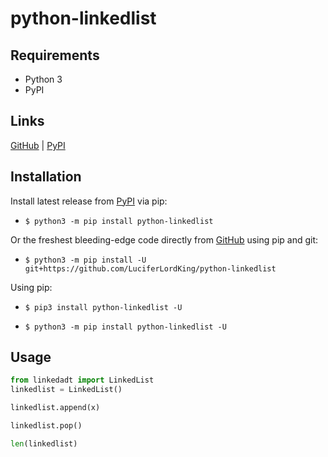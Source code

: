 # python-linkedlist

## Requirements
* Python 3
* PyPI

## Links
[GitHub](https://github.com/LuciferLordKing/python-linkedlist) | [PyPI](https://pypi.org/project/python-linkedlist)

## Installation
Install latest release from [PyPI](https://pypi.org) via pip:

* ```$ python3 -m pip install python-linkedlist```

Or the freshest bleeding-edge code directly from [GitHub](https://github.com/LuciferLordKing/python-linkedlist) using pip and git:

* ```$ python3 -m pip install -U git+https://github.com/LuciferLordKing/python-linkedlist```

Using pip:

* `$ pip3 install python-linkedlist -U`

* ```$ python3 -m pip install python-linkedlist -U```

## Usage
```py
from linkedadt import LinkedList
linkedlist = LinkedList()

linkedlist.append(x)

linkedlist.pop()

len(linkedlist)
```
